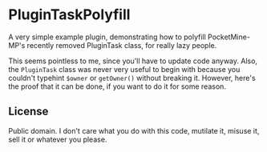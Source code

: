 # PluginTaskPolyfill

A very simple example plugin, demonstrating how to polyfill PocketMine-MP's recently removed PluginTask class, for really lazy people.

This seems pointless to me, since you'll have to update code anyway.
Also, the `PluginTask` class was never very useful to begin with because you couldn't typehint `$owner` or `getOwner()` without breaking it.
However, here's the proof that it can be done, if you want to do it for some reason.

## License
Public domain. I don't care what you do with this code, mutilate it, misuse it, sell it or whatever you please.
